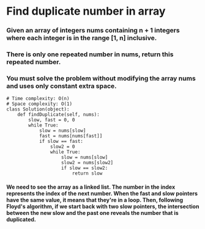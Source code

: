 # Find duplicate number in array

### Given an array of integers nums containing n + 1 integers where each integer is in the range [1, n] inclusive.

### There is only one repeated number in nums, return this repeated number.

### You must solve the problem without modifying the array nums and uses only constant extra space.

```
# Time complexity: O(n)
# Space complexity: O(1)
class Solution(object):
    def findDuplicate(self, nums):
        slow, fast = 0, 0
        while True:
            slow = nums[slow]
            fast = nums[nums[fast]]
            if slow == fast:
                slow2 = 0
                while True:
                    slow = nums[slow]
                    slow2 = nums[slow2]
                    if slow == slow2:
                        return slow

```

#### We need to see the array as a linked list. The number in the index represents the index of the next number. When the fast and slow pointers have the same value, it means that they're in a loop. Then, following Floyd's algorithm, if we start back with two slow pointers, the intersection between the new slow and the past one reveals the number that is duplicated.
